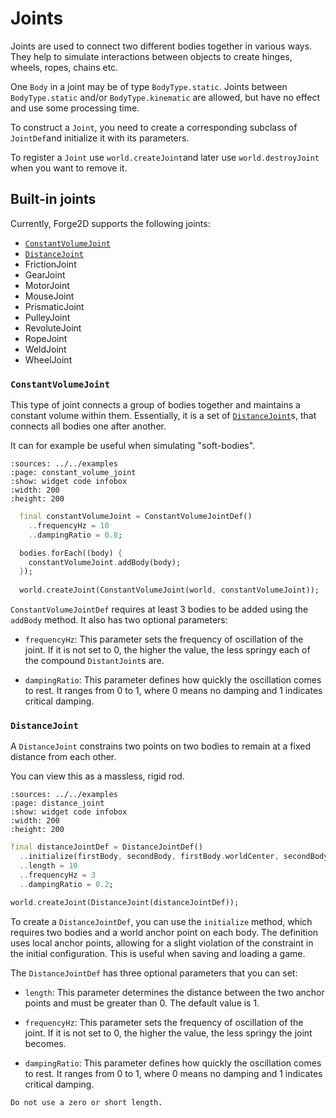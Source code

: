 # Joints

Joints are used to connect two different bodies together in various ways.
They help to simulate interactions between objects to create hinges, wheels, ropes, chains etc.

One `Body` in a joint may be of type `BodyType.static`. Joints between `BodyType.static` and/or
`BodyType.kinematic` are allowed, but have no effect and use some processing time.

To construct a `Joint`, you need to create a corresponding subclass of `JointDef`and initialize it
with its parameters.

To register a `Joint` use `world.createJoint`and later use `world.destroyJoint` when you want to
remove it.


## Built-in joints

Currently, Forge2D supports the following joints:

- [`ConstantVolumeJoint`](#constantvolumejoint)
- [`DistanceJoint`](#distancejoint)
- FrictionJoint
- GearJoint
- MotorJoint
- MouseJoint
- PrismaticJoint
- PulleyJoint
- RevoluteJoint
- RopeJoint
- WeldJoint
- WheelJoint


### `ConstantVolumeJoint`

This type of joint connects a group of bodies together and maintains a constant volume within them.
Essentially, it is a set of [`DistanceJoint`](#distancejoint)s, that connects all bodies one after
another.

It can for example be useful when simulating "soft-bodies".

```{flutter-app}
:sources: ../../examples
:page: constant_volume_joint
:show: widget code infobox
:width: 200
:height: 200
```

```dart
  final constantVolumeJoint = ConstantVolumeJointDef()
    ..frequencyHz = 10
    ..dampingRatio = 0.8;

  bodies.forEach((body) {
    constantVolumeJoint.addBody(body);
  });
    
  world.createJoint(ConstantVolumeJoint(world, constantVolumeJoint));
```

`ConstantVolumeJointDef` requires at least 3 bodies to be added using the `addBody` method. It also
has two optional parameters:

- `frequencyHz`: This parameter sets the frequency of oscillation of the joint. If it is not set to
0, the higher the value, the less springy each of the compound `DistantJoint`s are.

- `dampingRatio`: This parameter defines how quickly the oscillation comes to rest. It ranges from
0 to 1, where 0 means no damping and 1 indicates critical damping.


### `DistanceJoint`

A `DistanceJoint` constrains two points on two bodies to remain at a fixed distance from each other.

You can view this as a massless, rigid rod.

```{flutter-app}
:sources: ../../examples
:page: distance_joint
:show: widget code infobox
:width: 200
:height: 200
```

```dart
final distanceJointDef = DistanceJointDef()
  ..initialize(firstBody, secondBody, firstBody.worldCenter, secondBody.worldCenter)
  ..length = 10
  ..frequencyHz = 3
  ..dampingRatio = 0.2;

world.createJoint(DistanceJoint(distanceJointDef));
```

To create a `DistanceJointDef`, you can use the `initialize` method, which requires two bodies and a
world anchor point on each body. The definition uses local anchor points, allowing for a slight
violation of the constraint in the initial configuration. This is useful when saving and
loading a game.

The `DistanceJointDef` has three optional parameters that you can set:

- `length`: This parameter determines the distance between the two anchor points and must be greater
than 0. The default value is 1.

- `frequencyHz`: This parameter sets the frequency of oscillation of the joint. If it is not set
to 0, the higher the value, the less springy the joint becomes.

- `dampingRatio`: This parameter defines how quickly the oscillation comes to rest. It ranges from
0 to 1, where 0 means no damping and 1 indicates critical damping.

```{warning}
Do not use a zero or short length.
```
